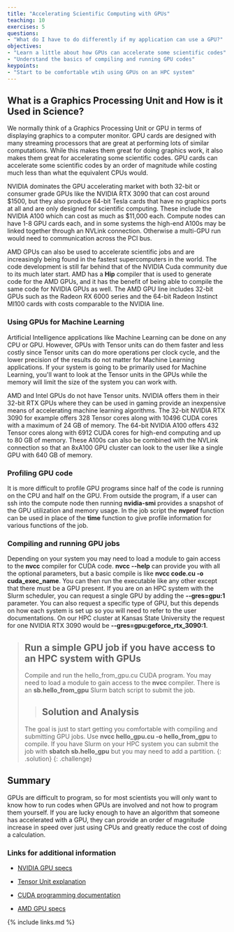 ```yaml
---
title: "Accelerating Scientific Computing with GPUs"
teaching: 10
exercises: 5
questions:
- "What do I have to do differently if my application can use a GPU?"
objectives:
- "Learn a little about how GPUs can accelerate some scientific codes"
- "Understand the basics of compiling and running GPU codes"
keypoints:
- "Start to be comfortable wtih using GPUs on an HPC system"
---
```


## What is a Graphics Processing Unit and How is it Used in Science?

We normally think of a Graphics Processing Unit or GPU in terms of
displaying graphics to a computer monitor.
GPU cards are designed with many streaming processors that are great
at performing lots of similar computations.
While this makes them great for doing graphics work, it also
makes them great for accelerating some scientific codes.
GPU cards can accelerate some scientific codes by an order
of magnitude while costing much less than what the equivalent CPUs
would.

NVIDIA dominates the GPU accelerating market with both 
32-bit or consumer grade GPUs like the NVIDIA RTX 3090
that can cost around $1500, but they also produce 64-bit
Tesla cards that have no graphics ports at all and are 
only designed for scientific computing.  These include
the NVIDIA A100 which can cost as much as $11,000 each.
Compute nodes can have 1-8 GPU cards each, and in some
systems the high-end A100s may be linked together through
an NVLink connection.  Otherwise a multi-GPU run would
need to communication across the PCI bus.

AMD GPUs can also be used to accelerate scientific jobs
and are increasingly being found in the fastest supercomputers
in the world.
The code development is still far behind that of the
NVIDIA Cuda community due to its much later start.
AMD has a **Hip** compiler that is used to generate code
for the AMD GPUs, and it has the benefit of being able to
compile the same code for NVIDIA GPUs as well.
The AMD GPU line includes 32-bit GPUs such as the 
Radeon RX 6000 series and the 64-bit Radeon Instinct
MI100 cards with costs comparable to the NVIDIA line.


### Using GPUs for Machine Learning

Artificial Intelligence applications like Machine Learning can
be done on any CPU or GPU.
However, GPUs with Tensor units can do them faster and less costly
since Tensor units can do more operations per clock cycle, and the
lower precision of the results do not matter for Machine Learning
applications.
If your system is going to be primarily used for Machine Learning,
you'll want to look at the Tensor units in the GPUs while the
memory will limit the size of the system you can work with.

AMD and Intel GPUs do not have Tensor units.
NVIDIA offers them in their 32-bit RTX GPUs where they can
be used in gaming provide an inexpensive means of accelerating
machine learning algorithms.
The 32-bit NVIDIA RTX 3090 for example offers 328 Tensor cores 
along with 10496 CUDA cores with a maximum of 24 GB of memory.
The 64-bit NVIDIA A100 offers 432 Tensor cores along with 6912 CUDA cores
for high-end computing and up to 80 GB of memory.
These A100s can also be combined with the NVLink connection so that
an 8xA100 GPU cluster can look to the user like a single GPU
with 640 GB of memory.


### Profiling GPU code

It is more difficult to profile GPU programs since half of the
code is running on the CPU and half on the GPU.
From outside the program, if a user can ssh into the compute node
then running **nvidia-smi** provides a snapshot of the
GPU utilization and memory usage.
In the job script the **nvprof** function can be used in place of the
**time** function to give profile information for various functions of
the job.


### Compiling and running GPU jobs

Depending on your system you may need to load a module to gain
access to the **nvcc** compiler for CUDA code.
**nvcc --help** can provide you with all the optional parameters,
but a basic compile is like **nvcc code.cu -o cuda_exec_name**.
You can then run the executable like any other except that there
must be a GPU present.
If you are on an HPC system with the Slurm scheduler, you can
request a single GPU by adding the **--gres=gpu:1** parameter.
You can also request a specific type of GPU, but this depends
on how each system is set up so you will need to refer to the
user documentations.  On our HPC cluster at Kansas State University
the request for one NVIDIA RTX 3090 would be
**--gres=gpu:geforce_rtx_3090:1**.


> ## Run a simple GPU job if you have access to an HPC system with GPUs
> Compile and run the hello_from_gpu.cu CUDA program.
> You may need to load a module to gain access to the **nvcc** compiler.
> There is an **sb.hello_from_gpu** Slurm batch script to submit the job.
>  > ## Solution and Analysis
> The goal is just to start getting you comfortable with
> compiling and submitting GPU jobs.
> Use **nvcc hello_gpu.cu -o hello_from_gpu** to compile.
> If you have Slurm on your HPC system you can submit the
> job with **sbatch sb.hello_gpu** but you may need to add a partition.
> {: .solution}
{: .challenge}


## Summary

GPUs are difficult to program, so for most scientists you will only
want to know how to run codes when GPUs are involved and not how
to program them yourself.
If you are lucky enough to have an algorithm that someone has 
accelerated with a GPU, they can provide an order of magnitude
increase in speed over just using CPUs and greatly reduce the
cost of doing a calculation.


### Links for additional information

* [NVIDIA GPU specs]( )
* [Tensor Unit explanation]( )
* [CUDA programming documentation]( )

* [AMD GPU specs]( )


{% include links.md %}

